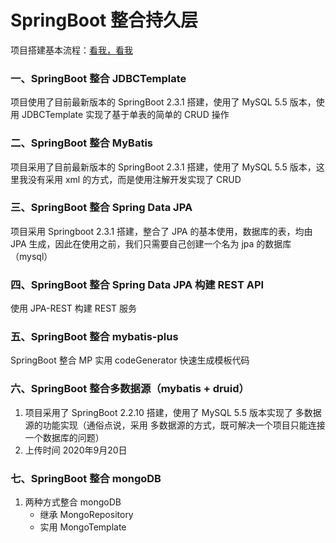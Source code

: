 # SpringBoot 整合持久层  
项目搭建基本流程：[看我，看我](https://www.yuque.com/u300253/learnjava/piot24)

### 一、SpringBoot 整合 JDBCTemplate  
项目使用了目前最新版本的 SpringBoot 2.3.1 搭建，使用了 MySQL 5.5 版本，使用 JDBCTemplate 实现了基于单表的简单的 CRUD 操作

### 二、SpringBoot 整合 MyBatis  
项目采用了目前最新版本的 SpringBoot 2.3.1 搭建，使用了 MySQL 5.5 版本，这里我没有采用 xml 的方式，而是使用注解开发实现了 CRUD    

### 三、SpringBoot 整合 Spring Data JPA  
项目采用 Springboot 2.3.1 搭建，整合了 JPA 的基本使用，数据库的表，均由 JPA 生成，因此在使用之前，我们只需要自己创建一个名为 jpa 的数据库（mysql）  

### 四、SpringBoot 整合 Spring Data JPA 构建 REST API  
使用 JPA-REST  构建 REST 服务  

### 五、SpringBoot 整合 mybatis-plus  
SpringBoot 整合 MP
实用 codeGenerator 快速生成模板代码
  
### 六、SpringBoot 整合多数据源（mybatis + druid）    
1. 项目采用了 SpringBoot 2.2.10 搭建，使用了 MySQL 5.5 版本实现了 多数据源的功能实现（通俗点说，采用 多数据源的方式，既可解决一个项目只能连接一个数据库的问题）  
2. 上传时间 2020年9月20日  

### 七、SpringBoot 整合 mongoDB  
1. 两种方式整合 mongoDB  
    - 继承 MongoRepository
    - 实用 MongoTemplate